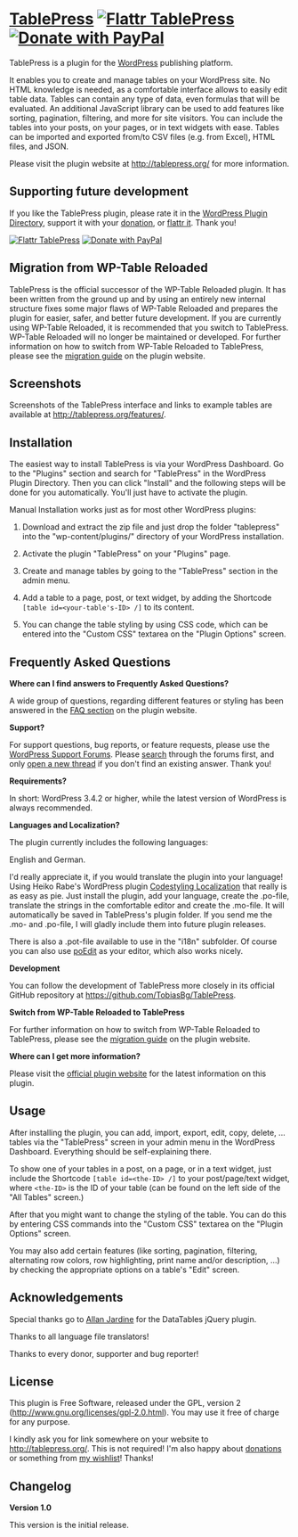 # [TablePress](http://tablepress.org/) [![Flattr TablePress](http://api.flattr.com/button/flattr-badge-large.png)](http://flattr.com/thing/783658/TablePress) [![Donate with PayPal](https://www.paypal.com/en_US/i/btn/btn_donate_SM.gif)](https://www.paypal.com/cgi-bin/webscr?cmd=_s-xclick&hosted_button_id=5XDSNLGYWMVV2)

TablePress is a plugin for the [WordPress](http://wordpress.org/) publishing platform.

It enables you to create and manage tables on your WordPress site. No HTML knowledge is needed, as a comfortable interface allows to easily edit table data. Tables can contain any type of data, even formulas that will be evaluated. An additional JavaScript library can be used to add features like sorting, pagination, filtering, and more for site visitors. You can include the tables into your posts, on your pages, or in text widgets with ease. Tables can be imported and exported from/to CSV files (e.g. from Excel), HTML files, and JSON.

Please visit the plugin website at http://tablepress.org/ for more information.

## Supporting future development ##

If you like the TablePress plugin, please rate it in the [WordPress Plugin Directory](http://wordpress.org/extend/plugins/tablepress/), support it with your [donation](http://tablepress.org/donate/), or [flattr it](https://flattr.com/thing/783658/TablePress). Thank you!

[![Flattr TablePress](http://api.flattr.com/button/button-static-50x60.png)](http://flattr.com/thing/783658/TablePress) [![Donate with PayPal](https://www.paypal.com/en_US/i/btn/x-click-but04.gif)](https://www.paypal.com/cgi-bin/webscr?cmd=_s-xclick&hosted_button_id=5XDSNLGYWMVV2)

## Migration from WP-Table Reloaded ##

TablePress is the official successor of the WP-Table Reloaded plugin. It has been written from the ground up and by using an entirely new internal structure fixes some major flaws of WP-Table Reloaded and prepares the plugin for easier, safer, and better future development.
If you are currently using WP-Table Reloaded, it is recommended that you switch to TablePress. WP-Table Reloaded will no longer be maintained or developed. For further information on how to switch from WP-Table Reloaded to TablePress, please see the [migration guide](http://tablepress.org/migration-from-wp-table-reloaded/) on the plugin website.

## Screenshots

Screenshots of the TablePress interface and links to example tables are available at http://tablepress.org/features/.

## Installation

The easiest way to install TablePress is via your WordPress Dashboard. Go to the "Plugins" section and search for "TablePress" in the WordPress Plugin Directory. Then you can click "Install" and the following steps will be done for you automatically. You'll just have to activate the plugin.

Manual Installation works just as for most other WordPress plugins:

1. Download and extract the zip file and just drop the folder "tablepress" into the "wp-content/plugins/" directory of your WordPress installation.

1. Activate the plugin "TablePress" on your "Plugins" page.

1. Create and manage tables by going to the "TablePress" section in the admin menu.

1. Add a table to a page, post, or text widget, by adding the Shortcode `[table id=<your-table's-ID> /]` to its content.

1. You can change the table styling by using CSS code, which can be entered into the "Custom CSS" textarea on the "Plugin Options" screen.

## Frequently Asked Questions

**Where can I find answers to Frequently Asked Questions?**

A wide group of questions, regarding different features or styling has been answered in the [FAQ section](http://tablepress.org/faq/) on the plugin website.

**Support?**

For support questions, bug reports, or feature requests, please use the [WordPress Support Forums](http://wordpress.org/support/plugin/tablepress). Please [search](http://wordpress.org/support/) through the forums first, and only [open a new thread](http://wordpress.org/support/plugin/tablepress) if you don't find an existing answer. Thank you!

**Requirements?**

In short: WordPress 3.4.2 or higher, while the latest version of WordPress is always recommended.

**Languages and Localization?**

The plugin currently includes the following languages:

English and German.

I'd really appreciate it, if you would translate the plugin into your language! Using Heiko Rabe's WordPress plugin [Codestyling Localization](http://wordpress.org/extend/plugins/codestyling-localization/) that really is as easy as pie. Just install the plugin, add your language, create the .po-file, translate the strings in the comfortable editor and create the .mo-file. It will automatically be saved in TablePress's plugin folder. If you send me the .mo- and .po-file, I will gladly include them into future plugin releases.

There is also a .pot-file available to use in the "i18n" subfolder. Of course you can also use [poEdit](http://www.poedit.net/) as your editor, which also works nicely.

**Development**

You can follow the development of TablePress more closely in its official GitHub repository at https://github.com/TobiasBg/TablePress.

**Switch from WP-Table Reloaded to TablePress**

For further information on how to switch from WP-Table Reloaded to TablePress, please see the [migration guide](http://tablepress.org/migration-from-wp-table-reloaded/) on the plugin website.

**Where can I get more information?**

Please visit the [official plugin website](http://tablepress.org/) for the latest information on this plugin.

## Usage

After installing the plugin, you can add, import, export, edit, copy, delete, ... tables via the "TablePress" screen in your admin menu in the WordPress Dashboard.
Everything should be self-explaining there.

To show one of your tables in a post, on a page, or in a text widget, just include the Shortcode `[table id=<the-ID> /]` to your post/page/text widget, where `<the-ID>` is the ID of your table (can be found on the left side of the "All Tables" screen.)

After that you might want to change the styling of the table. You can do this by entering CSS commands into the "Custom CSS" textarea on the "Plugin Options" screen.

You may also add certain features (like sorting, pagination, filtering, alternating row colors, row highlighting, print name and/or description, ...) by checking the appropriate options on a table's "Edit" screen.

## Acknowledgements

Special thanks go to [Allan Jardine](http://www.datatables.net/) for the DataTables jQuery plugin.

Thanks to all language file translators!

Thanks to every donor, supporter and bug reporter!

## License

This plugin is Free Software, released under the GPL, version 2 (http://www.gnu.org/licenses/gpl-2.0.html).
You may use it free of charge for any purpose.

I kindly ask you for link somewhere on your website to http://tablepress.org/. This is not required!
I'm also happy about [donations](http://tablepress.org/donate/) or something from [my wishlist](http://tablepress.org/wishlist/)! Thanks!

## Changelog

**Version 1.0**

This version is the initial release.